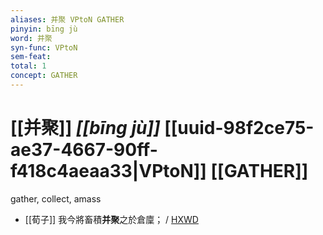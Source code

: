 ```yaml
---
aliases: 并聚 VPtoN GATHER
pinyin: bīng jù
word: 并聚
syn-func: VPtoN
sem-feat: 
total: 1
concept: GATHER 
---
```

# [[并聚]] *[[bīng jù]]*  [[uuid-98f2ce75-ae37-4667-90ff-f418c4aeaa33|VPtoN]] [[GATHER]]
gather, collect, amass
 - [[荀子]] 我今將畜積**并聚**之於倉廩；
                     / [HXWD](https://hxwd.org/textview.html?location=KR3a0002_tls_009-23a.36)